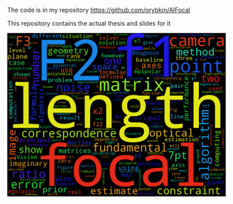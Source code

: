 The code is in my repository https://github.com/orybkin/AlFocal

This repository contains the actual thesis and slides for it

![alt text](https://github.com/orybkin/Bachelor-Thesis/blob/master/bach.png "Wordle")
